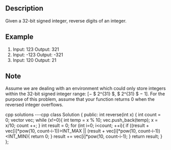 Description
--
Given a 32-bit signed integer, reverse digits of an integer.

Example
--
1. Input: 123 Output: 321
2. Input: -123 Output: -321
3. Input: 120 Output: 21

Note
--
Assume we are dealing with an environment which could only store integers within the 32-bit signed integer range: [− $ 2^{31} $,  $ 2^{31} $ − 1]. For the purpose of this problem, assume that your function returns 0 when the reversed integer overflows.

cpp solutions
---cpp
class Solution {
public:
    int reverse(int x) {
        int count = 0;
        vector<char> vec;
        while (x!=0){
            int temp = x % 10;
            vec.push_back(temp);
            x = x/10;
            count ++;
        }
        int result = 0;
        for (int i=0; i<count; ++i){
            if ((result + vec[i]*pow(10, count-i-1))>INT_MAX || (result + vec[i]*pow(10, count-i-1))<INT_MIN){
                return 0;
            }
            result += vec[i]*pow(10, count-i-1);
        }
        return result;
    }
};
